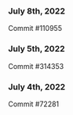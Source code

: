 ### July 8th, 2022

Commit #110955

### July 5th, 2022

Commit #314353


### July 4th, 2022

Commit #72281
